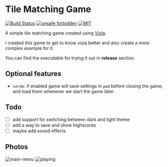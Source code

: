 # Tile Matching Game
[![Build Status](https://github.com/YouKnow-sys/tile-matching-game/actions/workflows/rust.yml/badge.svg)](https://github.com/YouKnow-sys/tile-matching-game/actions?workflow=Rust%20CI)
[![unsafe forbidden](https://img.shields.io/badge/unsafe-forbidden-success.svg)](https://github.com/rust-secure-code/safety-dance/)
[![MIT](https://img.shields.io/badge/license-MIT-blue.svg)](https://github.com/YouKnow-sys/password-generator/blob/master/LICENSE)

A simple tile matching game created using [Vizia](https://github.com/vizia/vizia.git).

I created this game to get to know vizia better and also create a more complex example for it.

You can find the executable for trying it out in **release** section.

## Optional features
- `serde`: if enabled game will save settings in `pwd` before closing the game, and load them whenever we start the game later.

## Todo
- [ ] add support for switching between dark and light theme
- [ ] add a way to save and show highscores
- [ ] maybe add sound effects

## Photos
![main-menu](https://github.com/YouKnow-sys/tile-matching-game/assets/17937017/41fee449-f6f1-45a1-8b5f-1b5622f17fee)
![playing](https://github.com/YouKnow-sys/tile-matching-game/assets/17937017/2527db10-ffa9-47ed-a172-c9daad03e577)


